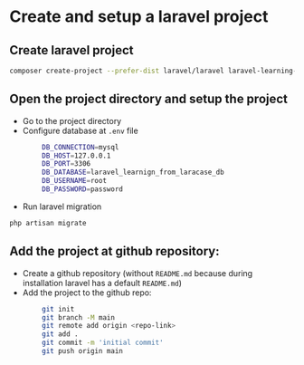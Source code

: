# Create and setup a laravel project

## Create laravel project
```bash	
composer create-project --prefer-dist laravel/laravel laravel-learning-from-laracast
```
## Open the project directory and setup the project
- Go to the project directory 
- Configure database at `.env` file	
```bash
		DB_CONNECTION=mysql
		DB_HOST=127.0.0.1
		DB_PORT=3306
		DB_DATABASE=laravel_learnign_from_laracase_db
		DB_USERNAME=root
		DB_PASSWORD=password
```
- Run laravel migration 
```bash
php artisan migrate
```

## Add the project at github repository:
- Create a github repository (without `README.md` because during installation laravel has a default `README.md`)
- Add the project to the github repo:
```bash
        git init
		git branch -M main
		git remote add origin <repo-link>
		git add .
		git commit -m 'initial commit'
		git push origin main  
```